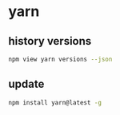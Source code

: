 # yarn

## history versions

```sh
npm view yarn versions --json
```

## update

```sh
npm install yarn@latest -g
```

